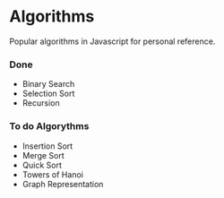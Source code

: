 # Algorithms

Popular algorithms in Javascript for personal reference.

### Done
* Binary Search
* Selection Sort
* Recursion

### To do Algorythms
* Insertion Sort
* Merge Sort
* Quick Sort
* Towers of Hanoi
* Graph Representation